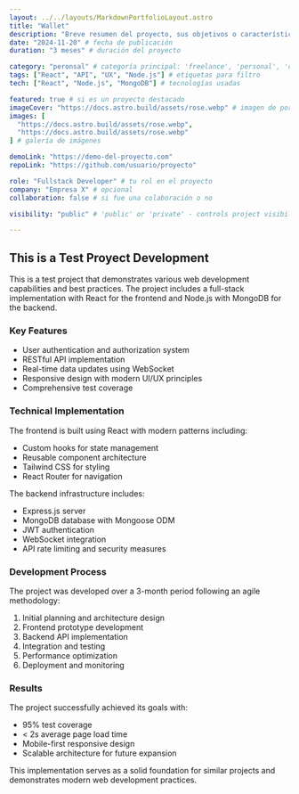 ```yaml
---
layout: ../../layouts/MarkdownPortfolioLayout.astro
title: "Wallet"
description: "Breve resumen del proyecto, sus objetivos o características principales."
date: "2024-11-20" # fecha de publicación
duration: "3 meses" # duración del proyecto

category: "peronsal" # categoría principal: 'freelance', 'personal', 'colaboración', 'open-source'
tags: ["React", "API", "UX", "Node.js"] # etiquetas para filtro
tech: ["React", "Node.js", "MongoDB"] # tecnologías usadas

featured: true # si es un proyecto destacado
imageCover: "https://docs.astro.build/assets/rose.webp" # imagen de portada
images: [
  "https://docs.astro.build/assets/rose.webp",
  "https://docs.astro.build/assets/rose.webp"
] # galería de imágenes

demoLink: "https://demo-del-proyecto.com"
repoLink: "https://github.com/usuario/proyecto"

role: "Fullstack Developer" # tu rol en el proyecto
company: "Empresa X" # opcional
collaboration: false # si fue una colaboración o no

visibility: "public" # 'public' or 'private' - controls project visibility

---
```


## This is a Test Proyect Development
This is a test project that demonstrates various web development capabilities and best practices. The project includes a full-stack implementation with React for the frontend and Node.js with MongoDB for the backend.

### Key Features

- User authentication and authorization system
- RESTful API implementation
- Real-time data updates using WebSocket
- Responsive design with modern UI/UX principles
- Comprehensive test coverage

### Technical Implementation

The frontend is built using React with modern patterns including:

- Custom hooks for state management
- Reusable component architecture
- Tailwind CSS for styling
- React Router for navigation

The backend infrastructure includes:

- Express.js server
- MongoDB database with Mongoose ODM
- JWT authentication
- WebSocket integration
- API rate limiting and security measures

### Development Process

The project was developed over a 3-month period following an agile methodology:

1. Initial planning and architecture design
2. Frontend prototype development
3. Backend API implementation
4. Integration and testing
5. Performance optimization
6. Deployment and monitoring

### Results

The project successfully achieved its goals with:

- 95% test coverage
- < 2s average page load time
- Mobile-first responsive design
- Scalable architecture for future expansion

This implementation serves as a solid foundation for similar projects and demonstrates modern web development practices.
